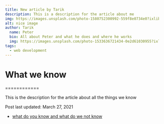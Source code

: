 ```yaml
---
title: New article by Tarik
description: This is a description for the article about me
img: https://images.unsplash.com/photo-1580752300992-559f8e0734e0?ixlib=rb-1.2.1&ixid=eyJhcHBfaWQiOjEyMDd9&auto=format&fit=crop&w=634&q=80
alt: nice image
author: Tarik
  name: Peter
  bio: All about Peter and what he does and where he works
  img: https://images.unsplash.com/photo-1533636721434-0e2d61030955?ixlib=rb-1.2.1&ixid=eyJhcHBfaWQiOjEyMDd9&auto=format&fit=crop&w=2550&q=80
tags: 
  - web development
---
```


# What we know
============

This is the description for the article about all the things we know

Post last updated: March 27, 2021

-   [what do you know and what do we not know](https://youthful-wing-dc327a.netlify.app/blog/what-we-know#what-do-you-know-and-what-do-we-not-know)